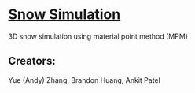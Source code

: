 # [Snow Simulation](https://loquats.github.io/cs184-snow/)
3D snow simulation using material point method (MPM)

Creators: 
-------------
Yue (Andy) Zhang, Brandon Huang, Ankit Patel
